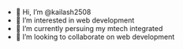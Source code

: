 - 👋 Hi, I’m @kailash2508
- 👀 I’m interested in web development
- 🌱 I’m currently persuing my mtech integrated
- 💞️ I’m looking to collaborate on web development
<!--- 📫 Re --->

<!---
kailash2508/kailash2508 is a ✨ special ✨ repository because its `README.md` (this file) appears on your GitHub profile.
You can click the Preview link to take a look at your changes.
--->
